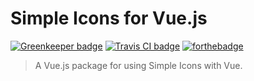 # Simple Icons for Vue.js
[![Greenkeeper badge](https://badges.greenkeeper.io/sh7dm/vue-simple-icons.svg)](https://greenkeeper.io/)
[![Travis CI badge](https://img.shields.io/travis/sh7dm/vue-simple-icons.svg?style=for-the-badge)](https://travis-ci.org/sh7dm/vue-simple-icons)
[![forthebadge](https://forthebadge.com/images/badges/made-with-vue.svg)](https://forthebadge.com)

> A Vue.js package for using Simple Icons with Vue.
